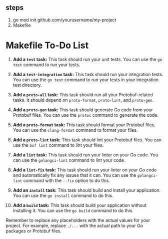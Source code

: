 ## steps

1.	go mod init github.com/yourusername/my-project
2. Makefile 

# Makefile To-Do List

1. **Add a `test` task:** This task should run your unit tests. You can use the `go test` command to run your tests.

2. **Add a `test-integration` task:** This task should run your integration tests. You can use the `go test` command to run your tests in your integration test directory.

3. **Add a `proto-all` task:** This task should run all your Protobuf-related tasks. It should depend on `proto-format`, `proto-lint`, and `proto-gen`.

4. **Add a `proto-gen` task:** This task should generate Go code from your Protobuf files. You can use the `protoc` command to generate the code.

5. **Add a `proto-format` task:** This task should format your Protobuf files. You can use the `clang-format` command to format your files.

6. **Add a `proto-lint` task:** This task should lint your Protobuf files. You can use the `buf lint` command to lint your files.

7. **Add a `lint` task:** This task should run your linter on your Go code. You can use the `golangci-lint` command to lint your code.

8. **Add a `lint-fix` task:** This task should run your linter on your Go code and automatically fix any issues that it can. You can use the `golangci-lint` command with the `--fix` option to do this.

9. **Add an `install` task:** This task should build and install your application. You can use the `go install` command to do this.

10. **Add a `build` task:** This task should build your application without installing it. You can use the `go build` command to do this.

Remember to replace any placeholders with the actual values for your project. For example, replace `./...` with the actual path to your Go packages or Protobuf files.